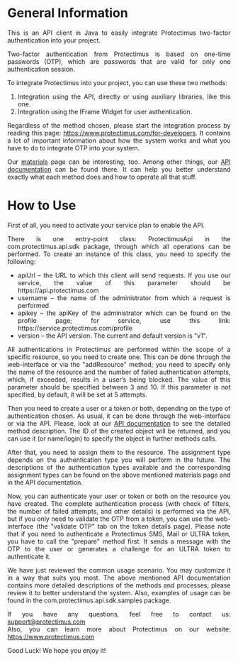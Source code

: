 General Information
===========================
<div style="text-align: justify;">
This is an API client in Java to easily integrate Protectimus two-factor authentication into your project. 

Two-factor authentication from Protectimus is based on one-time passwords (OTP), which are passwords that are valid for only one authentication session.

To integrate Protectimus into your project, you can use these two methods:
<ol>
<li>Integration using the API, directly or using auxiliary libraries, like this one.</li>
<li>Integration using the IFrame Widget for user authentication.</li>
</ol>

Regardless of the method chosen, please start the integration process by reading this page: https://www.protectimus.com/for-developers. It contains a lot of important information about how the system works and what you have to do to integrate OTP into your system.

Our <a href="https://www.protectimus.com/materials">materials</a> page can be interesting, too. Among other things, our <a href="https://www.protectimus.com/images/pdf/Protectimus_API_Manual_en.pdf">API documentation</a> can be found there. It can help you better understand exactly what each method does and how to operate all that stuff.

How to Use
===========================
First of all, you need to activate your service plan to enable the API.

There is one entry-point class: ProtectimusApi in the com.protectimus.api.sdk package, through which all operations can be performed. To create an instance of this class, you need to specify the following:
<ul>
<li>apiUrl – the URL to which this client will send requests. If you use our service, the value of this parameter should be  https://api.protectimus.com</li>
<li>username – the name of the administrator from which a request is performed</li>
<li>apikey – the apiKey of the administrator which can be found on the profile page; for service, use this link: https://service.protectimus.com/profile</li>
<li>version – the API version. The current and default version is "v1". </li>
</ul>

All authentications in Protectimus are performed within the scope of a specific resource, so you need to create one. This can be done through the web-interface or via the "addResource" method; you need to specify only the name of the resource and the number of failed authentication attempts, which, if exceeded, results in a user’s being blocked. The value of this parameter should be specified between 3 and 10. If this parameter is not specified, by default, it will be set at 5 attempts.

Then you need to create a user or a token or both, depending on the type of authentication chosen. As usual, it can be done through the web-interface or via the API. Please, look at our <a href="https://www.protectimus.com/images/pdf/Protectimus_API_Manual_en.pdf">API documentation</a> to see the detailed method description. The ID of the created object will be returned, and you can use it (or name/login) to specify the object in further methods calls.

After that, you need to assign them to the resource. The assignment type depends on the authentication type you will perform in the future. The descriptions of the authentication types available and the corresponding assignment types can be found on the above mentioned materials page and in the API documentation.

Now, you can authenticate your user or token or both on the resource you have created. The complete authentication process (with check of filters, the number of failed attempts, and other details) is performed via the API, but if you only need to validate the OTP from a token, you can use the web-interface (the "validate OTP" tab on the token details page).
Please note that if you need to authenticate a Protectimus SMS, Mail or ULTRA token, you have to call the "prepare" method first.  It sends a message with the OTP to the user or generates a challenge for an ULTRA token to authenticate it. 

We have just reviewed the common usage scenario. You may customize it in a way that suits you most. The above mentioned API documentation contains more detailed descriptions of the methods and processes; please review it to better understand the system. 
Also, examples of usage can be found in the com.protectimus.api.sdk.samples package.

If you have any questions, feel free to contact us: support@protectimus.com<br/>
Also, you can learn more about Protectimus on our website: https://www.protectimus.com

Good Luck! We hope you enjoy it!

<div>
